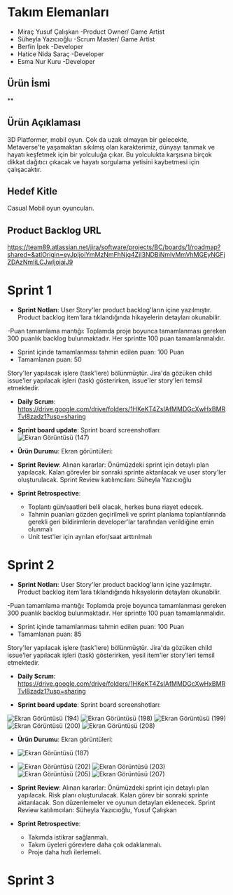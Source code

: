 # Takım Elemanları
  - Miraç Yusuf Çalışkan -Product Owner/ Game Artist
  - Süheyla Yazıcıoğlu -Scrum Master/ Game Artist
  - Berfin İpek -Developer
  - Hatice Nida Saraç -Developer
  - Esma Nur Kuru -Developer
 ## Ürün İsmi
**

## Ürün Açıklaması
3D Platformer, mobil oyun.
Çok da uzak olmayan bir gelecekte, Metaverse'te yaşamaktan sıkılmış olan karakterimiz, dünyayı tanımak ve hayatı keşfetmek için bir yolculuğa çıkar. Bu yolculukta karşısına birçok dikkat dağıtıcı çıkacak ve hayatı sorgulama yetisini kaybetmesi için çalışacaktır.
## Hedef Kitle
Casual Mobil oyun oyuncuları.
## Product Backlog URL
https://team89.atlassian.net/jira/software/projects/BC/boards/1/roadmap?shared=&atlOrigin=eyJpIjoiYmMzNmFhNjg4ZjI3NDBiNmIyMmVhMGEyNGFjZDAzNmIiLCJwIjoiaiJ9
# Sprint 1
- **Sprint Notları**: User Story'ler product backlog'ların içine yazılmıştır. Product backlog item'lara tıklandığında hikayelerin detayları okunabilir.

-Puan tamamlama mantığı: Toplamda proje boyunca tamamlanması gereken 300 puanlık backlog bulunmaktadır. Her sprintte 100 puan tamamlanmalıdır.

- Sprint içinde tamamlanması tahmin edilen puan: 100 Puan
- Tamamlanan puan: 50

Story'ler yapılacak işlere (task'lere) bölünmüştür. Jira'da gözüken child issue'ler yapılacak işleri (task) gösterirken, issue'ler story'leri temsil etmektedir.

- **Daily Scrum**: https://drive.google.com/drive/folders/1HKeKT4ZsIAfMMDGcXwHxBMRTvl8zadz1?usp=sharing

- **Sprint board update**: Sprint board screenshotları:
![Ekran Görüntüsü (147)](https://user-images.githubusercontent.com/104697864/167311892-26496154-0461-4a61-ad52-eff4c28a8c10.png)

- **Ürün Durumu**: Ekran görüntüleri:
- **Sprint Review**: Alınan kararlar: Önümüzdeki sprint için detaylı plan yapılacak. Kalan görevler bir sonraki sprinte aktarılacak ve user story'ler oluşturulacak. Sprint Review katılımcıları: Süheyla Yazıcıoğlu

- **Sprint Retrospective**:

  * Toplantı gün/saatleri belli olacak, herkes buna riayet edecek.
  * Tahmin puanları gözden geçirilmeli ve sprint planlama toplantılarında gerekli geri bildirimlerin developer'lar tarafından verildiğine emin olunmalı
  * Unit test'ler için ayrılan efor/saat arttırılmalı


# Sprint 2
- **Sprint Notları**: User Story'ler product backlog'ların içine yazılmıştır. Product backlog item'lara tıklandığında hikayelerin detayları okunabilir.

-Puan tamamlama mantığı: Toplamda proje boyunca tamamlanması gereken 300 puanlık backlog bulunmaktadır. Her sprintte 100 puan tamamlanmalıdır.

- Sprint içinde tamamlanması tahmin edilen puan: 100 Puan
- Tamamlanan puan: 85

Story'ler yapılacak işlere (task'lere) bölünmüştür. Jira'da gözüken child issue'ler yapılacak işleri (task) gösterirken, yesil item'ler story'leri temsil etmektedir.

- **Daily Scrum**: https://drive.google.com/drive/folders/1HKeKT4ZsIAfMMDGcXwHxBMRTvl8zadz1?usp=sharing

- **Sprint board update**: Sprint board screenshotları:

![Ekran Görüntüsü (194)](https://user-images.githubusercontent.com/104697864/169892484-d815c9ab-1f34-4e9f-bbb8-1d0a69225519.png)
![Ekran Görüntüsü (198)](https://user-images.githubusercontent.com/104697864/169892510-00d546ec-285d-44b3-9399-3a5b2d0ee32b.png)
![Ekran Görüntüsü (199)](https://user-images.githubusercontent.com/104697864/169892526-374a4a0f-9f42-40a5-94af-f0219db547dc.png)
![Ekran Görüntüsü (200)](https://user-images.githubusercontent.com/104697864/169892559-0a4ae850-b47f-4db2-8c56-ff2846bee024.png)
![Ekran Görüntüsü (208)](https://user-images.githubusercontent.com/104697864/169892599-4b008eb5-24df-4e8f-af28-f5048afe7c2a.png)

- **Ürün Durumu**: Ekran görüntüleri:
- ![Ekran Görüntüsü (187)](https://user-images.githubusercontent.com/104697864/169892625-0ff03b64-d2a6-4ddb-a397-33b453668966.png)
- ![Ekran Görüntüsü (202)](https://user-images.githubusercontent.com/104697864/169892771-01eaa559-6414-49f1-8ae2-fcb491f8886a.png)
![Ekran Görüntüsü (203)](https://user-images.githubusercontent.com/104697864/169892802-5f80e84f-a8e6-4048-a006-f964d7ffd6e4.png)
![Ekran Görüntüsü (205)](https://user-images.githubusercontent.com/104697864/169892819-69503530-2b0d-469c-97b9-173c24afce27.png)
![Ekran Görüntüsü (207)](https://user-images.githubusercontent.com/104697864/169892830-cfe653ff-a113-45ab-b5a3-cc3cd97debaa.png)


- **Sprint Review**: Alınan kararlar: Önümüzdeki sprint için detaylı plan yapılacak. Risk planı oluşturulacak. Kalan görev bir sonraki sprinte aktarılacak. Son düzenlemeler ve oyunun detayları eklenecek. Sprint Review katılımcıları: Süheyla Yazıcıoğlu, Yusuf Çalışkan

- **Sprint Retrospective**:

  * Takımda istikrar sağlanmalı.
  * Takım üyeleri görevlere daha çok odaklanmalı.
  * Proje daha hızlı ilerlemeli.


# Sprint 3
